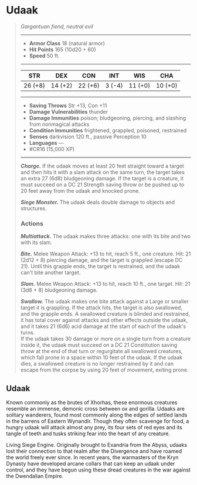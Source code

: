 # Udaak
>*Gargantuan fiend, neutral evil*
>___
>- **Armor Class** 18 (natural armor)
>- **Hit Points** 165 (10d20 + 60)
>- **Speed** 50 ft.
>___
>|STR|DEX|CON|INT|WIS|CHA|
>|:---:|:---:|:---:|:---:|:---:|:---:|
>|26 (+8)|14 (+2)|22 (+6)|3 (-4)|11 (+0)|10 (+0)|
>___
>- **Saving Throws** Str +13, Con +11
>- **Damage Vulnerabilities** thunder
>- **Damage Immunities** poison; bludgeoning, piercing, and slashing from nonmagical attacks
>- **Condition Immunities** frightened, grappled, poisoned, restrained
>- **Senses** darkvision 120 ft., passive Perception 10
>- **Languages** —
>- #CR16 (15,000 XP)
>___
>***Charge.*** If the udaak moves at least 20 feet straight toward a target and then hits it with a slam attack on the same turn, the target takes an extra 27 (6d8) bludgeoning damage. If the target is a creature, it must succeed on a DC 21 Strength saving throw or be pushed up to 20 feet away from the udaak and knocked prone.  
>
>***Siege Monster.*** The udaak deals double damage to objects and structures.  
>
>### Actions
>***Multiattack.*** The udaak makes three attacks: one with its bite and two with its slam.  
>
>***Bite.*** Melee Weapon Attack: +13 to hit, reach 5 ft., one creature. Hit: 21 (2d12 + 8) piercing damage, and the target is grappled (escape DC 21). Until this grapple ends, the target is restrained, and the udaak can't bite another target.  
>
>***Slam.*** Melee Weapon Attack: +13 to hit, reach 10 ft., one target. Hit: 21 (3d8 + 8) bludgeoning damage.  
>
>***Swallow.*** The udaak makes one bite attack against a Large or smaller target it is grappling. If the attack hits, the target is also swallowed, and the grapple ends. A swallowed creature is blinded and restrained, it has total cover against attacks and other effects outside the udaak, and it takes 21 (6d6) acid damage at the start of each of the udaak's turns.  
>If the udaak takes 30 damage or more on a single turn from a creature inside it, the udaak must succeed on a DC 21 Constitution saving throw at the end of that turn or regurgitate all swallowed creatures, which fall prone in a space within 10 feet of the udaak. If the udaak dies, a swallowed creature is no longer restrained by it and can escape from the corpse by using 20 feet of movement, exiting prone.

## Udaak

Known commonly as the brutes of Xhorhas, these enormous creatures resemble an immense, demonic cross between ox and gorilla. Udaaks are solitary wanderers, found most commonly along the edges of settled lands in the barrens of Eastern Wynandir. Though they often scavenge for food, a hungry udaak will attack almost any prey, its four sets of red eyes and its tangle of teeth and tusks striking fear into the heart of any creature.

Living Siege Engine. Originally brought to Exandria from the Abyss, udaaks lost their connection to that realm after the Divergence and have roamed the world freely ever since. In recent years, the warmasters of the Kryn Dynasty have developed arcane collars that can keep an udaak under control, and they have begun using these dread creatures in the war against the Dwendalian Empire.